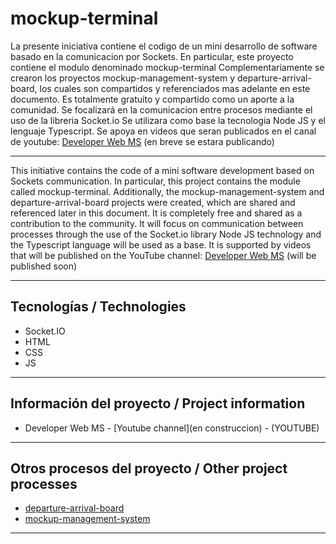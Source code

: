 ﻿# mockup-terminal

La presente iniciativa contiene el codigo de un mini desarrollo de software basado en la comunicacion por Sockets.
En particular, este proyecto contiene el modulo denominado mockup-terminal
Complementariamente se crearon los proyectos mockup-management-system y departure-arrival-board, los cuales son compartidos y referenciados mas adelante en este documento.
Es totalmente gratuito y compartido como un aporte a la comunidad. 
Se focalizará en la comunicacion entre procesos mediante el uso de la libreria Socket.io
Se utilizara como base la tecnologia Node JS y el lenguaje Typescript.
Se apoya en videos que seran publicados en el canal de youtube:  [Developer Web MS](https://www.youtube.com/@developerwebms/playlists)
(en breve se estara publicando)
___

This initiative contains the code of a mini software development based on Sockets communication.
In particular, this project contains the module called mockup-terminal.
Additionally, the mockup-management-system and departure-arrival-board projects were created, which are shared and referenced later in this document.
It is completely free and shared as a contribution to the community. 
It will focus on communication between processes through the use of the Socket.io library
Node JS technology and the Typescript language will be used as a base.
It is supported by videos that will be published on the YouTube channel: [Developer Web MS](https://www.youtube.com/@developerwebms/playlists)
(will be published soon)
___

## Tecnologías / Technologies

* Socket.IO
* HTML
* CSS
* JS

___

## Información del proyecto / Project information

* Developer Web MS - [Youtube channel](en construccion) - (YOUTUBE)

___

## Otros procesos del proyecto / Other project processes

* [departure-arrival-board](https://github.com/mspano-web/departure-arrival-board)
* [mockup-management-system](https://github.com/mspano-web/mockup-management-system)

___
